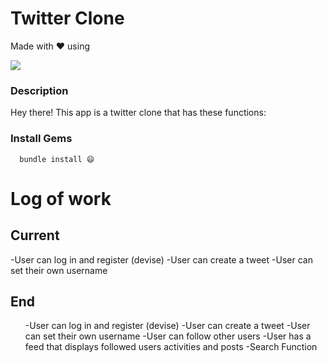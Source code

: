 # Twitter Clone
Made with ❤️ using 

  <a href="https://skillicons.dev">
    <img src="https://skillicons.dev/icons?i=html,css,ruby,rails" />
  </a>

### Description
Hey there! This app is a twitter clone that has these functions:

### Install Gems

```
  bundle install 😄
```

# Log of work

## Current
-User can log in and register (devise)
-User can create a tweet
-User can set their own username


## End 
<ul>
-User can log in and register (devise)
-User can create a tweet
-User can set their own username
-User can follow other users
-User has a feed that displays followed users activities and posts
-Search Function
</ul>
